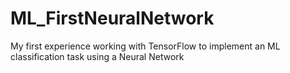 # ML_FirstNeuralNetwork
My first experience working with TensorFlow to implement an ML classification task using a Neural Network
